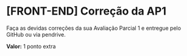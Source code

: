# [FRONT-END] Correção da AP1

Faça as devidas correções da sua Avaliação Parcial 1 e entregue pelo GitHub ou via pendrive.

**Valor:** 1 ponto extra
